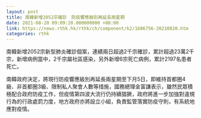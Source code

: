 ```yaml
---
layout: post
title: 南韓新增2052宗確診　防疫響應級別再延長兩星期
date: 2021-08-20 09:09:20.000000000 +08:00
link: https://news.rthk.hk/rthk/ch/component/k2/1606756-20210820.htm
categories: rthk
---
```


南韓新增2052宗新型肺炎確診個案，連績兩日超過2千宗確診，累計超過23萬2千宗，新增病例當中，2千宗屬社區感染，另外新增6宗死亡病例，累計2197名患者死亡。

南韓政府決定，將現行防疫響應級別再延長兩星期至下月5日，即維持首都圈4級、非首都圈3級、限制私人聚會人數等措施，國務總理金富謙表示，雖然民眾積極配合政府防疫工作，但疫情第四波大流行仍持續猖獗，政府將進一步加強對違規行為的行政處罰力度，地方政府亦將設立小組，負責監管落實防疫守則，有系統地應對疫情。
